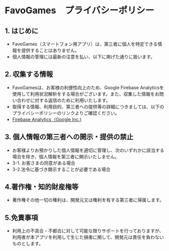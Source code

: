 # FavoGames　プライバシーポリシー
## 1. はじめに
- FavoGames（スマートフォン用アプリ）は、第三者に個人を特定できる情報を提供することはありません。
- 個人情報の管理には最新の注意を払い、以下に掲げた通りに扱います。
## 2. 収集する情報
- FavoGamesは、お客様の利便性向上のため、Google Firebase Analyticsを使用して利用状況解析をする場合がございます。また、収集した情報をお問い合わせに対する返信のために利用いたします。
- 取得する情報、利用目的、第三者への提供等の詳細につきましては、以下のプライバシーポリシーのリンクよりご確認ください。
- [Firebase Analytics（Google Inc.)](https://policies.google.com/privacy?hl=ja%EF%BB%BF)
## 3. 個人情報の第三者への開示・提供の禁止
- お客様よりお預かりした個人情報を適切に管理し、次のいずれかに該当する場合を除き、個人情報を第三者に開示いたしません。
- 3-1. お客さまの同意がある場合
- 3-2.法令に基づき開示することが必要である場合
## 4.著作権・知的財産権等
- 著作権その他一切の権利は、開発元又は権利を有する第三者に帰属します。
## 5.免責事項
- 利用上の不具合・不都合に対して可能な限りサポートを行っておりますが、利用者が本アプリを利用して生じた損害に関して、開発元は責任を負わないものとします。
